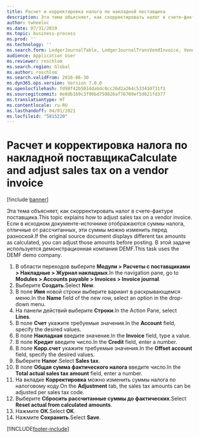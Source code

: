 ```yaml
---
title: Расчет и корректировка налога по накладной поставщика
description: Эта тема объясняет, как скорректировать налог в счете-фактуре поставщика в Dynamics 365 Finance.
author: twheeloc
ms.date: 07/31/2019
ms.topic: business-process
ms.prod: ''
ms.technology: ''
ms.search.form: LedgerJournalTable, LedgerJournalTransVendInvoice, VendTableLookup, TaxTmpWorkTrans
audience: Application User
ms.reviewer: roschlom
ms.search.region: Global
ms.author: roschlom
ms.search.validFrom: 2016-06-30
ms.dyn365.ops.version: Version 7.0.0
ms.openlocfilehash: fd98f42b501ddabdc0cc26d2a264c533410731f1
ms.sourcegitcommit: 0e8db169c3f90bd750826af76709ef5d621fd377
ms.translationtype: HT
ms.contentlocale: ru-RU
ms.lasthandoff: 04/01/2021
ms.locfileid: "5815220"
---
```

# <a name="calculate-and-adjust-sales-tax-on-a-vendor-invoice"></a><span data-ttu-id="02ae2-103">Расчет и корректировка налога по накладной поставщика</span><span class="sxs-lookup"><span data-stu-id="02ae2-103">Calculate and adjust sales tax on a vendor invoice</span></span>

[!include [banner](../../includes/banner.md)]

<span data-ttu-id="02ae2-104">Эта тема объясняет, как скорректировать налог в счете-фактуре поставщика.</span><span class="sxs-lookup"><span data-stu-id="02ae2-104">This topic explains how to adjust sales tax on a vendor invoice.</span></span> <span data-ttu-id="02ae2-105">Если в исходном документе-источнике отображаются суммы налога, отличные от рассчитанных, эти суммы можно изменить перед разноской.</span><span class="sxs-lookup"><span data-stu-id="02ae2-105">If the original source document displays different tax amounts as calculated, you can adjust those amounts before posting.</span></span> <span data-ttu-id="02ae2-106">В этой задаче используется демонстрационная компания DEMF.</span><span class="sxs-lookup"><span data-stu-id="02ae2-106">This task uses the DEMF demo company.</span></span>

1. <span data-ttu-id="02ae2-107">В области переходов выберите **Модули > Расчеты с поставщиками > Накладные > Журнал накладных**.</span><span class="sxs-lookup"><span data-stu-id="02ae2-107">In the navigation pane, go to **Modules > Accounts payable > Invoices > Invoice journal**.</span></span>
2. <span data-ttu-id="02ae2-108">Выберите **Создать**.</span><span class="sxs-lookup"><span data-stu-id="02ae2-108">Select **New**.</span></span>
3. <span data-ttu-id="02ae2-109">В поле **Имя** новой строки выберите вариант в раскрывающемся меню.</span><span class="sxs-lookup"><span data-stu-id="02ae2-109">In the **Name** field of the new row, select an option in the drop-down menu.</span></span>
4. <span data-ttu-id="02ae2-110">На панели действий выберите **Строки**.</span><span class="sxs-lookup"><span data-stu-id="02ae2-110">In the Action Pane, select **Lines**.</span></span>
5. <span data-ttu-id="02ae2-111">В поле **Счет** укажите требуемые значения.</span><span class="sxs-lookup"><span data-stu-id="02ae2-111">In the **Account** field, specify the desired values.</span></span>
6. <span data-ttu-id="02ae2-112">В поле **Накладная** введите значение.</span><span class="sxs-lookup"><span data-stu-id="02ae2-112">In the **Invoice** field, type a value.</span></span>
7. <span data-ttu-id="02ae2-113">В поле **Кредит** введите число.</span><span class="sxs-lookup"><span data-stu-id="02ae2-113">In the **Credit** field, enter a number.</span></span>
8. <span data-ttu-id="02ae2-114">В поле **Корр.счет** укажите требуемые значения.</span><span class="sxs-lookup"><span data-stu-id="02ae2-114">In the **Offset account** field, specify the desired values.</span></span>
9. <span data-ttu-id="02ae2-115">Выберите **Налог**.</span><span class="sxs-lookup"><span data-stu-id="02ae2-115">Select **Sales tax**.</span></span>
10. <span data-ttu-id="02ae2-116">В поле **Общая сумма фактического налога** введите число.</span><span class="sxs-lookup"><span data-stu-id="02ae2-116">In the **Total actual sales tax amount** field, enter a number.</span></span>
11. <span data-ttu-id="02ae2-117">На вкладке **Корректировка** можно изменить суммы налога по налоговому коду.</span><span class="sxs-lookup"><span data-stu-id="02ae2-117">On the **Adjustment** tab, the sales tax amounts can be adjusted per sales tax code.</span></span>
12. <span data-ttu-id="02ae2-118">Выберите **Сбросить рассчитанные суммы до фактических**.</span><span class="sxs-lookup"><span data-stu-id="02ae2-118">Select **Reset actual from calculated amounts**.</span></span>
13. <span data-ttu-id="02ae2-119">Нажмите **ОК**.</span><span class="sxs-lookup"><span data-stu-id="02ae2-119">Select **OK**.</span></span>
14. <span data-ttu-id="02ae2-120">Нажмите **Сохранить**.</span><span class="sxs-lookup"><span data-stu-id="02ae2-120">Select **Save**.</span></span>



[!INCLUDE[footer-include](../../../includes/footer-banner.md)]